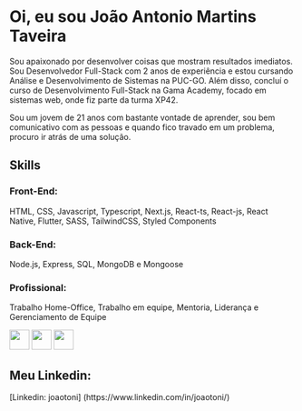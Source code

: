<h1>Oi, eu sou João Antonio Martins Taveira</h1>

<p> Sou apaixonado por desenvolver coisas que mostram resultados imediatos. Sou Desenvolvedor Full-Stack com 2 anos de experiência e estou cursando Análise e Desenvolvimento de Sistemas na PUC-GO. Além disso, concluí o curso de Desenvolvimento Full-Stack na Gama Academy, focado em sistemas web, onde fiz parte da turma XP42. </p>

<p> Sou um jovem de 21 anos com bastante vontade de aprender, sou bem comunicativo com as pessoas e quando fico travado em um problema, procuro ir atrás de uma solução.</p>

<h2>Skills</h2>
<h3>Front-End:</h3>
<p>HTML, CSS, Javascript, Typescript, Next.js, React-ts, React-js, React Native, Flutter, SASS, TailwindCSS, Styled Components</p>
<h3>Back-End:</h3>
<p>Node.js, Express, SQL, MongoDB e Mongoose</p>
<h3>Profissional:</h3>
<p>Trabalho Home-Office, Trabalho em equipe, Mentoria, Liderança e Gerenciamento de Equipe</p>

<div style="display:inline_block">
<img src="https://cdn.jsdelivr.net/gh/devicons/devicon/icons/html5/html5-original.svg" width=35 height=35/>
<img src="https://cdn.jsdelivr.net/gh/devicons/devicon/icons/css3/css3-original.svg" width="35" height="35" />
<img src="https://cdn.jsdelivr.net/gh/devicons/devicon/icons/javascript/javascript-original.svg" width="35" height="35" />
</div>
<h2>Meu Linkedin: </h2>
[Linkedin: joaotoni] (https://www.linkedin.com/in/joaotoni/)
